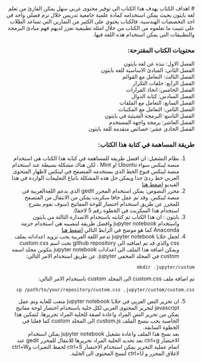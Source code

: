 <!DOCTYPE html>
<html dir="rtl" lang="ar">
<head>
<meta charset="utf-8">
</head>
<body>
<div dir="rtl">
# اهداف الكتاب
يهدف هذا الكتاب الى توفير محتوى عربي سهل يمكن القارئ من تعلم لغة بايثون بحيث يمكن استخدامه كمادة علمية جامعية تدريس خلال ترم فصلي واحد  في احد التخصصات الهندسية. فالكتاب يحتوي على الكثير من التمارين التي تساعد الطلاب على تثبيت ما تعلموه من الكتاب من خلال امثلة تطبيقية تعزز لديهم فهم مبادئ البرمجة والتطبيقات التي يمكن استخدام هذه اللغة فيها.

### محتويات الكتاب المقترحة:
الفصل الاول: نبذة عن لغة بايثون  
الفصل الثاني: المبادئ الاساسية للغة بايثون  
الفصل الثالث: التعامل مع القوائم  
الفصل الرابع: حلقات التكرار  
الفصل الخامس: اتخاذ القرارات   
الفصل السادس: كتابة الدوال  
الفصل السابع: التعامل مع الملقات  
الفصل الثامن: التعامل مع المكتبات  
الفصل التاسع: البرمجة الشيئية في بايثون  
الفصل العاشر: برمجة واجهة المستخدم  
الفصل الحادي عشر: خصائص متقدمة للغة بايثون  

### طريقة المساهمة في كتابة هذا الكتاب:

1. نظام التشغيل: ان افضل طريقة للمساهمة في كتابة هذا الكتاب هي استخدام منصة لينكس سواء Ubuntu او Mint . لكن هناك مشكلة بسيطة عند استخدام منصة لينكس فنوع الخط الذي يستخدمه المتصفح في لينكس لاظهار المتحوى العربي خط ردئ جدا ويمكن حل هذه المشكلة باتباع التعليمات الواردة في هذا الفيديو [اضغط هنا](  https://www.youtube.com/watch?v=49wTgj4UvJQ)
2. محرر النصوص: يمكن استخدام المحرر gedit الذي يدعم اللغةالعربية في منصة لينكس. وقد تم عمل جافا سكربت يمكن من الانتقال من المتصفح للمحرر عن طريق استخدام اختصار للوحة المفاتيح (سوف نقوم بشرح استخدام هذا السكربت في الخطوة رقم 5 لاحقا).
3. بايثون : ان هذا الكتاب تم كتابته باستخدام الاصدارة الثالثة من بايثون واستخدام jupyter notebook وافضل طريقة لتنصيبه هي استخدام حزمة Anaconda كما هو موضح في الرابط التالي [اضغط هنا](
https://www.continuum.io/downloads#linux)
4. لجعل خلايا jupyter notebook تدعم اللغة العربية يجب تزويد اعداداته بملف css والذي قد تم اضافته الى github repository تحت اسم custom.css ويمكن اضافة هذا الملف الى اعدادات jupyter notebook بتكوين مجلد اسمه custom في المجلد المخفي jupyter. عن طريق استخدام الامر التالي:  
 ```
mkdir .jupyter/custom
```  
ثم اضافة ملف custom.css  الى المجلد custom باستخدام الامر التالي:  
   ```
cp /path/to/your/repository/custom.css .jupyter/custom/custom.css 
 ```  
5. ان تحرير النص العربي في خلايا jupyter notebook  متعب للغاية وتم عمل javascript لتحرير المحتوى العربي لكل خلية باستخدام اختصار لوحة مفاتيح يمكن من تحرير النص المراد واعادة لصقة للخلية المراد تحريرها. لتمكين هذا الخاصية يجب بنسخ الملف custom.js  الى المجلد custom كما فعلنا في الخطوة السابقة.  
   بعد نسخ هذا الملف واعادة تشغيل jupyter notebook يمكن استخدام الاختصار ctrl+g  بعد تحديد الخلية المراد تحريرها للانتقال للمحرر  gedit عند اتمام عملية التحرير يمكن استخدام الاختصار ctrl+S  لحفظ التغيرات وctrl+W لاغلاق المحرر و ctrl+U لنسخ المحتوى الى الخلية.
</div>
</body>
</html>
